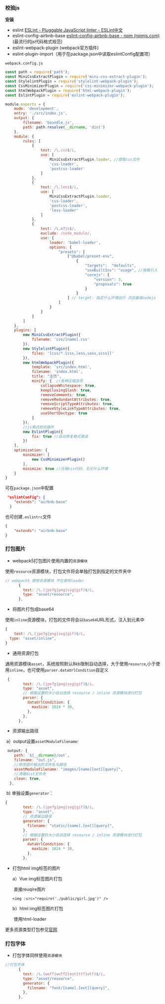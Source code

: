 ### 校验js

**安装**

* eslint [ESLint - Pluggable JavaScript linter - ESLint中文](http://eslint.cn/)
* eslint-config-airbnb-base   [eslint-config-airbnb-base - npm (npmjs.com)](https://www.npmjs.com/package/eslint-config-airbnb-base) (最流行的js代码格式规范)
* eslint-webpack-plugin (webpack官方插件)
* eslint-plugin-import（用于在package.json中读取eslintConfig配置项）

`webpack.config.js`

```javascript
const path = require('path');
const MiniCssExtractPlugin = require('mini-css-extract-plugin');
const StylelintPlugin = require('stylelint-webpack-plugin');
const CssMinimizerPlugin = require('css-minimizer-webpack-plugin');
const htmlWebpackPlugin = require('html-webpack-plugin');
const EslintPlugin = require('eslint-webpack-plugin');

module.exports = {
    mode: 'development',
    entry: './src/index.js',
    output: {
        filename: 'boundle.js',
        path: path.resolve(__dirname, 'dist')
    },
    module: {
        rules: [
            {
                test: /\.css$/i,
                use: [
                    MiniCssExtractPlugin.loader, //提取css文件
                    'css-loader',
                    'postcss-loader'
                ]
            },
            {
                test: /\.less$/i,
                use: [
                    MiniCssExtractPlugin.loader,
                    'css-loader',
                    'postcss-loader',
                    'less-loader'
                ]
            },
            {
                test: /\.m?js$/,
                exclude: /node_module/,
                use: {
                    loader: 'babel-loader',
                    options: {
                        "presets": [
                            ["@babel/preset-env",
                                {
                                    "targets":  "defaults",
                                    "useBuiltIns": "usage", //按需引入 
                                    "corejs": {
                                        "version": 3,
                                        "proposals": true
                                    }
                                }
                            ] // terget: 指定什么环境运行 浏览器或nodejs
                        ] 
                    }
                }
            }
        ]
    },
    plugins: [
        new MiniCssExtractPlugin({
            filename: 'css/[name].css'
        }),
        new StylelintPlugin({
            files: '[css/*.{css,less,sass,scss}]'
        }),
        new htmlWebpackPlugin({
            template: 'src/index.html',
            filename: 'index.html',
            title: "主页",
            minify: {  //各种压缩选项
                collapseWhitespace: true,
                keepClosingSlash: true,
                removeComments: true,
                removeRedundantAttributes: true,
                removeScriptTypeAttributes: true,
                removeStyleLinkTypeAttributes: true,
                useShortDoctype: true
            }
        }),
        //js格式校验插件
        new EslintPlugin({
            fix: true //自动修复格式错误
        })
    ],
    optimization: {
        minimizer: [
            new CssMinimizerPlugin()
        ],
        minimize: true //压缩css代码，无论什么环境
    }
}
```

可在`package.json`中配置

```json
 "eslintConfig": {
    "extends": "airbnb-base"
  }
```

也可创建`.eslintrc`文件

```json
{
    "extends": "airbnb-base"
}
```





### 打包图片

* webpack5打包图片使用内置的`资源模块`

​	使用`resource`资源模块，打包文件将会单独打包到指定的文件夹中

```javascript
// webpack5 使用资源模块 不在使用loader
      {
        test: /\.(jpe?g|png|svg|gif)$/i,
        type: "asset/resource",
      },
```

* 将图片打包成base64

​	使用`inline`资源模块，打包的文件将会以`base64`URL形式，注入到元素中

```javascript
{
	test: /\.(jpe?g|png|svg|gif)$/i,
  type: "asset/inline",
}
```

* 通用资源打包

​	通用资源模块`asset`，系统按照默认8kb限制自动选择，大于使用`resource`,小于使用`inline`，也可使用`parser.dataUrlCondition`自定义

```javascript
 {
        test: /\.(jpe?g|png|svg|gif)$/i,
        type: "asset",
        // 根据设置的大小自动选择 resource / inline 资源模块进行打包
        parser: {
          dataUrlCondition: {
            maxSize: 1024 * 30,
          },
        },
      },
```

* 资源输出路径

​	a）output设置`assetModuleFilename`:

```javascript
 output: {
    path: `${__dirname}/out`,
    filename: "out.js",
    //修改图片输出的文件名与路径
    assetModuleFilename: "images/[name][ext][query]",
    //清理dist文件夹
    clean: true,
  },
```

​	b) 单独设置`generator`：

```javascript
{
        test: /\.(jpe?g|png|svg|gif)$/i,
        type: "asset",
        // 资源输出路径
        generator: {
          filename: "static/[name].[ext][query]",
        },
        // 根据设置的大小自动选择 resource / inline 资源模块进行打包
        parser: {
          dataUrlCondition: {
            maxSize: 1024 * 30,
          },
        },
```

* 打包html img标签的图片

  a）Vue img标签图片打包

  ​	直接reuqire图片

  ```vue
  <img :src="require('./public/girl.jpg')" />
  ```

  b）html img标签图片打包

  ​	使用html-loader

  

更多资源类型打包参见[官网](https://webpack.docschina.org/guides/asset-modules/#inlining-assets)



### 打包字体

* 打包字体同样使用`资源模块`

```javascript
//打包字体
      {
        test: /\.(woff|woff2|eot|ttf|otf)$/i,
        type: "asset/resource",
        generator: {
          filename: "font/[name].[ext][query]",
        },
      },
```



